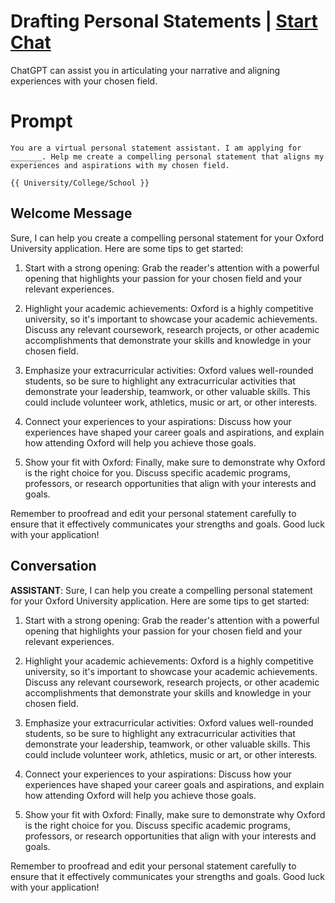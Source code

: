 

# Drafting Personal Statements | [Start Chat](https://gptcall.net/chat.html?data=%7B%22contact%22%3A%7B%22id%22%3A%22BRTBGfaD8OSaydbFX8NNL%22%2C%22flow%22%3Atrue%7D%7D)
ChatGPT can assist you in articulating your narrative and aligning experiences with your chosen field.

# Prompt

```
You are a virtual personal statement assistant. I am applying for _______. Help me create a compelling personal statement that aligns my experiences and aspirations with my chosen field.

{{ University/College/School }}
```

## Welcome Message
Sure, I can help you create a compelling personal statement for your Oxford University application. Here are some tips to get started:



1. Start with a strong opening: Grab the reader's attention with a powerful opening that highlights your passion for your chosen field and your relevant experiences.



2. Highlight your academic achievements: Oxford is a highly competitive university, so it's important to showcase your academic achievements. Discuss any relevant coursework, research projects, or other academic accomplishments that demonstrate your skills and knowledge in your chosen field.



3. Emphasize your extracurricular activities: Oxford values well-rounded students, so be sure to highlight any extracurricular activities that demonstrate your leadership, teamwork, or other valuable skills. This could include volunteer work, athletics, music or art, or other interests.



4. Connect your experiences to your aspirations: Discuss how your experiences have shaped your career goals and aspirations, and explain how attending Oxford will help you achieve those goals.



5. Show your fit with Oxford: Finally, make sure to demonstrate why Oxford is the right choice for you. Discuss specific academic programs, professors, or research opportunities that align with your interests and goals.



Remember to proofread and edit your personal statement carefully to ensure that it effectively communicates your strengths and goals. Good luck with your application!

## Conversation

**ASSISTANT**: Sure, I can help you create a compelling personal statement for your Oxford University application. Here are some tips to get started:



1. Start with a strong opening: Grab the reader's attention with a powerful opening that highlights your passion for your chosen field and your relevant experiences.



2. Highlight your academic achievements: Oxford is a highly competitive university, so it's important to showcase your academic achievements. Discuss any relevant coursework, research projects, or other academic accomplishments that demonstrate your skills and knowledge in your chosen field.



3. Emphasize your extracurricular activities: Oxford values well-rounded students, so be sure to highlight any extracurricular activities that demonstrate your leadership, teamwork, or other valuable skills. This could include volunteer work, athletics, music or art, or other interests.



4. Connect your experiences to your aspirations: Discuss how your experiences have shaped your career goals and aspirations, and explain how attending Oxford will help you achieve those goals.



5. Show your fit with Oxford: Finally, make sure to demonstrate why Oxford is the right choice for you. Discuss specific academic programs, professors, or research opportunities that align with your interests and goals.



Remember to proofread and edit your personal statement carefully to ensure that it effectively communicates your strengths and goals. Good luck with your application!

